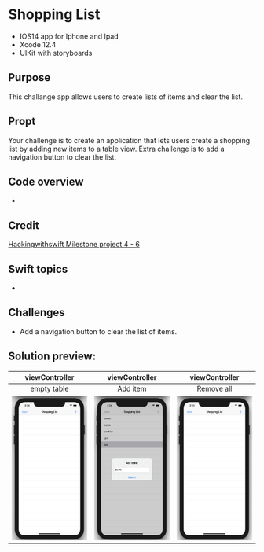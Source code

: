 #  Shopping List
* IOS14 app for Iphone and Ipad
* Xcode 12.4
* UIKit with storyboards
## Purpose
This challange app allows users to create lists of items and clear the list.
## Propt
Your challenge is to create an application that lets users create a shopping list by adding new items to a table view. Extra challenge is to add a navigation button to clear the list.
## Code overview
* 
## Credit
[Hackingwithswift Milestone project 4 - 6](https://www.hackingwithswift.com/100/32) 

## Swift topics
* 
## Challenges 
* Add a navigation button to clear the list of items.
## Solution preview:
| viewController | viewController | viewController | 
| :---------------: | :---------------: | :--------------:  |
| empty table     | Add item         | Remove all  |
| <img src="https://github.com/benjkent/Hacking-with-swift-UIKit--ShoppingList/blob/main/screenshots/EmptyList.png" > | <img src="https://github.com/benjkent/Hacking-with-swift-UIKit--ShoppingList/blob/main/screenshots/ItemsAdded.png"> | <img src="https://github.com/benjkent/Hacking-with-swift-UIKit--ShoppingList/blob/main/screenshots/ListCleared.png"> |


